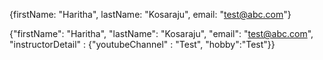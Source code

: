 {firstName: "Haritha", lastName: "Kosaraju", email: "test@abc.com"}

{"firstName": "Haritha", "lastName": "Kosaraju", "email": "test@abc.com", "instructorDetail" : {"youtubeChannel" : "Test", "hobby":"Test"}}